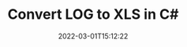 ---
############################# Static ############################
layout: "auto-gen-conversion"
date: 2022-03-01T15:12:22
draft: false
otherformats: bmp doc docm docx dot dotm dotx epub gif ico jpeg jpg md odt ott pdf png psd rtf tex tif tiff txt xps
breadcrumb: LOG to XLS in C#

############################# Head ############################
head_title: "LOG to XLS Converter in C#"
head_description: "Convert LOG to XLS in .NET using a few lines of code. Use the GroupDocs Document Conversion API to convert over 160 file formats."

############################# Header ############################
title: "Convert LOG to XLS in C#"
description: "LOG to XLS conversion with a few lines of .NET code"
bg_image: "https://cms.admin.containerize.com/templates/aspose/App_Themes/V3/images/bg/header1.png"
bg_overlay: false
button:
    enable: true

############################# SubMenu ############################
submenu:
    enable: true

    left:
        img_alt: "GroupDocs.Conversion for .NET"
        image: "https://cms.admin.containerize.com/templates/groupdocs/images/product-logos/90x90-noborder/groupdocs-conversion-net.png"
        product: "GroupDocs.Conversion"
        platform: ".NET"

    

############################# About ############################
about:
    enable: true
    title: "About GroupDocs.Conversion для .NET API"
    content: |
        [GroupDocs.Conversion for .NET](https://products.groupdocs.com/conversion/net/) can be used to convert Microsoft Word, Excel, PowerPoint, PDF, Visio and other formats. GroupDocs.Conversion is a standalone API that is suitable for back-end and internal systems where high performance is required. It does not depend on any software such as Microsoft or Open Office.
    

overview:
    enable: true
    content: |
        Convert your LOG files to XLS in .NET easily. You can use just a couple of C# code lines in any platform of your choice like - Windows, Linux, macOS.
        You can try LOG to XLS conversion for free and evaluate conversion results quality.
        Along with simple file conversion scenarios you can try more advanced options for loading source LOG file and for saving output XLS result. 
        
        For example, for the source LOG file you may use the following load options:

        * auto-detect file format;
        * specify password for protected files (if file format supports it);
        * replace missing fonts to preserve document appearance.
        
        There are also advanced convert options for the XLS file:

        * convert specific document page or page range;
        * add a watermark to the converted XLS file.

        Once conversion is completed you can save your XLS file to the local file path or any third-party storage like FTP, Amazon S3, Google Drive, Dropbox etc.
        Please note - to convert LOG to XLS there is no need for any additional software installed - like MS Office, Open Office, Adobe Acrobat Reader etc. 


############################# Steps ############################
steps:
    enable: true
    title_left: "Steps to convert LOG to XLS in C#"
    content_left: |
        [GroupDocs.Conversion](https://products.groupdocs.com/conversion/net/) makes it easy for developers to convert a LOG file to XLS with a few lines of code.

        * Create an instance of the Converter class and provide the file LOG with the full path
        * Create and set ConvertOptions for XLS type.
        * Call the Converter.Convert method and pass the full path and format (XLS) as a parameter
        
    title_right: "System Requirements"
    content_right: |
        Basic conversion with GroupDocs.Conversion for .NET can be done in just a few simple steps. Our APIs are supported on all major platforms and operating systems. Before executing the code below, make sure you have the following prerequisites installed on your system.

        * Operating systems: Microsoft Windows, Linux, MacOS
        * Development environments: Microsoft Visual Studio, Xamarin, MonoDevelop
        * Frameworks: .NET Framework, .NET Standard, .NET Core, Mono
        * Get the latest GroupDocs.Conversion for .NET from [Nuget](https://www.nuget.org/packages/groupdocs.conversion)
        
    code: |
        ```cs
        // Load LOG file
        var converter = new GroupDocs.Conversion.Converter("template.log");
        // Set conversion parameters for XLS format
        var convertOptions = converter.GetPossibleConversions()["xls"].ConvertOptions;
        // Convert to XLS format
        converter.Convert("output.xls", convertOptions);        
        ```
        
demos:
    enable: true
    title: "LOG to XLS Live Demo"
    content: |
       Convert LOG to XLS now by visiting the [GroupDocs.Conversion App](https://products.groupdocs.app/conversion/family) website. Online demo has the following advantages
          

more_formats:
    enable: true
    title: "Other supported transformations LOG"
    content: "You can also convert LOG to many other file formats. Please see the list below."
       
       
back_to_top:
    enable: true
---